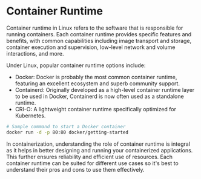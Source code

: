 # Container Runtime 

Container runtime in Linux refers to the software that is responsible for running containers. Each container runtime provides specific features and benefits, with common capabilities including image transport and storage, container execution and supervision, low-level network and volume interactions, and more.

Under Linux, popular container runtime options include:

- Docker: Docker is probably the most common container runtime, featuring an excellent ecosystem and superb community support.
- Containerd: Originally developed as a high-level container runtime layer to be used in Docker, Containerd is now often used as a standalone runtime.
- CRI-O: A lightweight container runtime specifically optimized for Kubernetes.

```bash
# Sample command to start a Docker container 
docker run -d -p 80:80 docker/getting-started
```

In containerization, understanding the role of container runtime is integral as it helps in better designing and running your containerized applications. This further ensures reliability and efficient use of resources. Each container runtime can be suited for different use cases so it's best to understand their pros and cons to use them effectively.